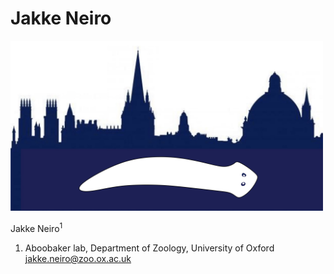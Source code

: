 # Jakke Neiro

<img src="https://github.com/jakke-neiro/oxplatys/blob/master/oxfordplanarianlogo.png" width="500">

Jakke Neiro<sup>1</sup>

1. Aboobaker lab, Department of Zoology, University of Oxford jakke.neiro@zoo.ox.ac.uk
